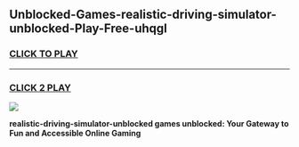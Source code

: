 
## Unblocked-Games-realistic-driving-simulator-unblocked-Play-Free-uhqgl
<h3>
<a href="https://premium76.site?title=realistic-driving-simulator-unblocked&ref=10A">CLICK TO PLAY</a></h3>
<hr>

<h3>
<a href="https://premium76.site?title=realistic-driving-simulator-unblocked&ref=10A">CLICK 2 PLAY</a>
  
</h3>

<a href="https://premium76.site?title=realistic-driving-simulator-unblocked&ref=10A"><img src="https://clearcache.store/games.png"></a>


**realistic-driving-simulator-unblocked games unblocked: Your Gateway to Fun and Accessible Online Gaming**
